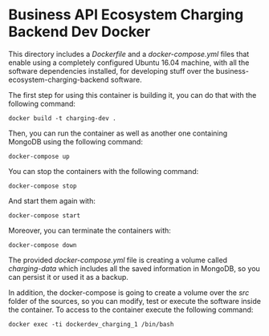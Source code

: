 # Business API Ecosystem Charging Backend Dev Docker

This directory includes a *Dockerfile* and a *docker-compose.yml* files that enable using a completely configured Ubuntu 16.04
machine, with all the software dependencies installed, for developing stuff over the business-ecosystem-charging-backend
software.

The first step for using this container is building it, you can do that with the following command:

```
docker build -t charging-dev .
```

Then, you can run the container as well as another one containing MongoDB using the following command:

```
docker-compose up
```

You can stop the containers with the following command:

```
docker-compose stop
```

And start them again with:

```
docker-compose start
```

Moreover, you can terminate the containers with:

```
docker-compose down
```

The provided *docker-compose.yml* file is creating a volume called *charging-data* which includes all the saved information
in MongoDB, so you can persist it or used it as a backup.

In addition, the docker-compose is going to create a volume over the *src* folder of the sources, so you can modify,
test or execute the software inside the container. To access to the container execute the following command:

```
docker exec -ti dockerdev_charging_1 /bin/bash
```
